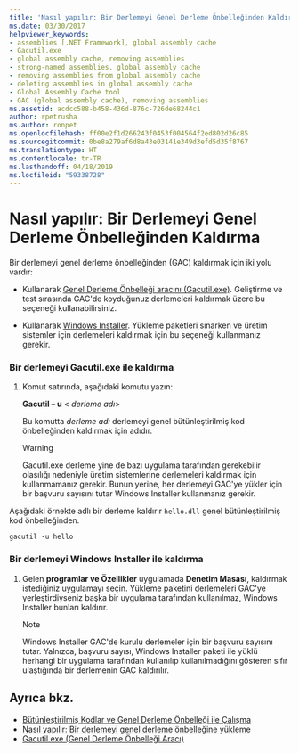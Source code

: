 ```yaml
---
title: 'Nasıl yapılır: Bir Derlemeyi Genel Derleme Önbelleğinden Kaldırma'
ms.date: 03/30/2017
helpviewer_keywords:
- assemblies [.NET Framework], global assembly cache
- Gacutil.exe
- global assembly cache, removing assemblies
- strong-named assemblies, global assembly cache
- removing assemblies from global assembly cache
- deleting assemblies in global assembly cache
- Global Assembly Cache tool
- GAC (global assembly cache), removing assemblies
ms.assetid: acdcc588-b458-436d-876c-726de68244c1
author: rpetrusha
ms.author: ronpet
ms.openlocfilehash: ff00e2f1d266243f0453f004564f2ed802d26c85
ms.sourcegitcommit: 0be8a279af6d8a43e03141e349d3efd5d35f8767
ms.translationtype: HT
ms.contentlocale: tr-TR
ms.lasthandoff: 04/18/2019
ms.locfileid: "59338728"
---
```

# <a name="how-to-remove-an-assembly-from-the-global-assembly-cache"></a>Nasıl yapılır: Bir Derlemeyi Genel Derleme Önbelleğinden Kaldırma
Bir derlemeyi genel derleme önbelleğinden (GAC) kaldırmak için iki yolu vardır:  
  
-   Kullanarak [Genel Derleme Önbelleği aracını (Gacutil.exe)](../../../docs/framework/tools/gacutil-exe-gac-tool.md). Geliştirme ve test sırasında GAC'de koyduğunuz derlemeleri kaldırmak üzere bu seçeneği kullanabilirsiniz.  
  
-   Kullanarak [Windows Installer](/windows/desktop/Msi/windows-installer-portal). Yükleme paketleri sınarken ve üretim sistemler için derlemeleri kaldırmak için bu seçeneği kullanmanız gerekir.  
  
### <a name="removing-an-assembly-with-gacutilexe"></a>Bir derlemeyi Gacutil.exe ile kaldırma  
  
1. Komut satırında, aşağıdaki komutu yazın:  
  
     **Gacutil – u** \< *derleme adı*>  
  
     Bu komutta *derleme adı* derlemeyi genel bütünleştirilmiş kod önbelleğinden kaldırmak için adıdır.  
  
    > [!WARNING]
    >  Gacutil.exe derleme yine de bazı uygulama tarafından gerekebilir olasılığı nedeniyle üretim sistemlerine derlemeleri kaldırmak için kullanmamanız gerekir. Bunun yerine, her derlemeyi GAC'ye yükler için bir başvuru sayısını tutar Windows Installer kullanmanız gerekir.  
  
 Aşağıdaki örnekte adlı bir derleme kaldırır `hello.dll` genel bütünleştirilmiş kod önbelleğinden.  
  
```  
gacutil -u hello  
```  
  
### <a name="removing-an-assembly-with-windows-installer"></a>Bir derlemeyi Windows Installer ile kaldırma  
  
1. Gelen **programlar ve Özellikler** uygulamada **Denetim Masası**, kaldırmak istediğiniz uygulamayı seçin. Yükleme paketini derlemeleri GAC'ye yerleştirdiyseniz başka bir uygulama tarafından kullanılmaz, Windows Installer bunları kaldırır.  
  
    > [!NOTE]
    >  Windows Installer GAC'de kurulu derlemeler için bir başvuru sayısını tutar. Yalnızca, başvuru sayısı, Windows Installer paketi ile yüklü herhangi bir uygulama tarafından kullanılıp kullanılmadığını gösteren sıfır ulaştığında bir derlemenin GAC kaldırılır.  
  
## <a name="see-also"></a>Ayrıca bkz.

- [Bütünleştirilmiş Kodlar ve Genel Derleme Önbelleği ile Çalışma](../../../docs/framework/app-domains/working-with-assemblies-and-the-gac.md)
- [Nasıl yapılır: Bir derlemeyi genel derleme önbelleğine yükleme](../../../docs/framework/app-domains/how-to-install-an-assembly-into-the-gac.md)
- [Gacutil.exe (Genel Derleme Önbelleği Aracı)](../../../docs/framework/tools/gacutil-exe-gac-tool.md)
